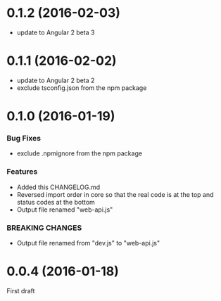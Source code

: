 <a name="0.1.1"></a>
# 0.1.2 (2016-02-03)
* update to Angular 2 beta 3

<a name="0.1.1"></a>
# 0.1.1 (2016-02-02)
* update to Angular 2 beta 2
* exclude tsconfig.json from the npm package

<a name="0.1.0"></a>
# 0.1.0 (2016-01-19)

### Bug Fixes

* exclude .npmignore from the npm package

### Features

* Added this CHANGELOG.md
* Reversed import order in core so that the real code is at the top and status codes at the bottom
* Output file renamed "web-api.js"

### BREAKING CHANGES

* Output file renamed from "dev.js" to "web-api.js"

<a name="0.0.4"></a>
# 0.0.4 (2016-01-18)

First draft